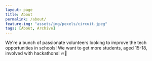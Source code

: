 ```yaml
---
layout: page
title: About
permalink: /about/
feature-img: "assets/img/pexels/circuit.jpeg"
tags: [About, Archive]
---
```


We're a bunch of passionate volunteers looking to improve the tech opportunities in schools! We want to get more students, aged 15-18, involved with hackathons! 🔥🎉
 
